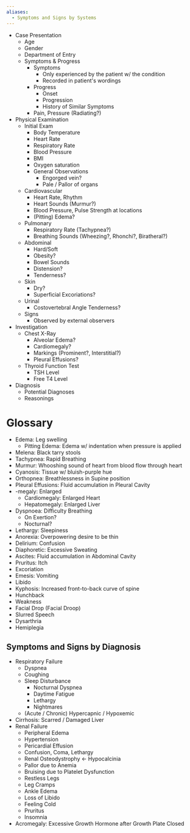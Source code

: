 ```yaml
---
aliases:
  - Symptoms and Signs by Systems
---
```

- Case Presentation
	- Age
	- Gender
	- Department of Entry
	- Symptoms & Progress
		- Symptoms
			- Only experienced by the patient w/ the condition
			- Recorded in patient's wordings
		- Progress
			- Onset
			- Progression
			- History of Similar Symptoms
		- Pain, Pressure (Radiating?)
- Physical Examination
	- Initial Exam
		- Body Temperature
		- Heart Rate
		- Respiratory Rate
		- Blood Pressure
		- BMI
		- Oxygen saturation
		- General Observations
			- Engorged vein?
			- Pale / Pallor of organs
	- Cardiovascular
		- Heart Rate, Rhythm
		- Heart Sounds (Murmur?)
		- Blood Pressure, Pulse Strength at locations
		- (Pitting) Edema?
	- Pulmonary
		- Respiratory Rate (Tachypnea?)
		- Breathing Sounds (Wheezing?, Rhonchi?, Biratheral?)
	- Abdominal
		- Hard/Soft
		- Obesity?
		- Bowel Sounds
		- Distension?
		- Tenderness?
	- Skin
		- Dry?
		- Superficial Excoriations?
	- Urinal
		- Costovertebral Angle Tenderness?
	- Signs
		- Observed by external observers
- Investigation
	- Chest X-Ray
		- Alveolar Edema?
		- Cardiomegaly?
		- Markings (Prominent?, Interstitial?)
		- Pleural Effusions?
	- Thyroid Function Test
		- TSH Level
		- Free T4 Level
- Diagnosis
	- Potential Diagnoses
	- Reasonings

# Glossary

- Edema: Leg swelling
	- Pitting Edema: Edema w/ indentation when pressure is applied
- Melena: Black tarry stools
- Tachypnea: Rapid Breathing
- Murmur: Whooshing sound of heart from blood flow through heart
- Cyanosis: Tissue w/ bluish-purple hue
- Orthopnea: Breathlessness in Supine position
- Pleural Effusions: Fluid accumulation in Pleural Cavity
- -megaly: Enlarged
	- Cardiomegaly: Enlarged Heart
	- Hepatomegaly: Enlarged Liver
- Dyspnoea: Difficulty Breathing
	- On Exertion?
	- Nocturnal?
- Lethargy: Sleepiness
- Anorexia: Overpowering desire to be thin
- Delirium: Confusion
- Diaphoretic: Excessive Sweating
- Ascites: Fluid accumulation in Abdominal Cavity
- Pruritus: Itch
- Excoriation
- Emesis: Vomiting
- Libido
- Kyphosis: Increased front-to-back curve of spine
- Hunchback
- Weakness
- Facial Drop (Facial Droop)
- Slurred Speech
- Dysarthria
- Hemiplegia

## Symptoms and Signs by Diagnosis

- Respiratory Failure
	- Dyspnea
	- Coughing
	- Sleep Disturbance
		- Nocturnal Dyspnea
		- Daytime Fatigue
		- Lethargy
		- Nightmares
	- (Acute / Chronic) Hypercapnic / Hypoxemic
- Cirrhosis: Scarred / Damaged Liver
- Renal Failure
	- Peripheral Edema
	- Hypertension
	- Pericardial Effusion
	- Confusion, Coma, Lethargy
	- Renal Osteodystrophy ← Hypocalcinia
	- Pallor due to Anemia
	- Bruising due to Platelet Dysfunction
	- Restless Legs
	- Leg Cramps
	- Ankle Edema
	- Loss of Libido
	- Feeling Cold
	- Pruritus
	- Insomnia
- Acromegaly: Excessive Growth Hormone after Growth Plate Closed
